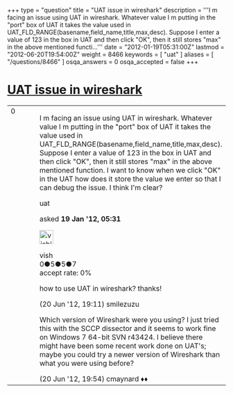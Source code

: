 +++
type = "question"
title = "UAT issue in wireshark"
description = '''I m facing an issue using UAT in wireshark. Whatever value I m putting in the &quot;port&quot; box of UAT it takes the value used in UAT_FLD_RANGE(basename,field_name,title,max,desc). Suppose I enter a value of 123 in the box in UAT and then click &quot;OK&quot;, then it still stores &quot;max&quot; in the above mentioned functi...'''
date = "2012-01-19T05:31:00Z"
lastmod = "2012-06-20T19:54:00Z"
weight = 8466
keywords = [ "uat" ]
aliases = [ "/questions/8466" ]
osqa_answers = 0
osqa_accepted = false
+++

<div class="headNormal">

# [UAT issue in wireshark](/questions/8466/uat-issue-in-wireshark)

</div>

<div id="main-body">

<div id="askform">

<table id="question-table" style="width:100%;"><colgroup><col style="width: 50%" /><col style="width: 50%" /></colgroup><tbody><tr class="odd"><td style="width: 30px; vertical-align: top"><div class="vote-buttons"><span id="post-8466-upvote" class="ajax-command post-vote up" rel="nofollow" title="I like this post (click again to cancel)"> </span><div id="post-8466-score" class="post-score" title="current number of votes">0</div><span id="post-8466-downvote" class="ajax-command post-vote down" rel="nofollow" title="I dont like this post (click again to cancel)"> </span> <span id="favorite-mark" class="ajax-command favorite-mark" rel="nofollow" title="mark/unmark this question as favorite (click again to cancel)"> </span><div id="favorite-count" class="favorite-count"></div></div></td><td><div id="item-right"><div class="question-body"><p>I m facing an issue using UAT in wireshark. Whatever value I m putting in the "port" box of UAT it takes the value used in UAT_FLD_RANGE(basename,field_name,title,max,desc). Suppose I enter a value of 123 in the box in UAT and then click "OK", then it still stores "max" in the above mentioned function. I want to know when we click "OK" in the UAT how does it store the value we enter so that I can debug the issue. I think I'm clear?</p></div><div id="question-tags" class="tags-container tags"><span class="post-tag tag-link-uat" rel="tag" title="see questions tagged &#39;uat&#39;">uat</span></div><div id="question-controls" class="post-controls"></div><div class="post-update-info-container"><div class="post-update-info post-update-info-user"><p>asked <strong>19 Jan '12, 05:31</strong></p><img src="https://secure.gravatar.com/avatar/b7bdcb1b20e2c4bba13948b04439d544?s=32&amp;d=identicon&amp;r=g" class="gravatar" width="32" height="32" alt="vish&#39;s gravatar image" /><p><span>vish</span><br />
<span class="score" title="0 reputation points">0</span><span title="5 badges"><span class="badge1">●</span><span class="badgecount">5</span></span><span title="5 badges"><span class="silver">●</span><span class="badgecount">5</span></span><span title="7 badges"><span class="bronze">●</span><span class="badgecount">7</span></span><br />
<span class="accept_rate" title="Rate of the user&#39;s accepted answers">accept rate:</span> <span title="vish has no accepted answers">0%</span></p></div></div><div id="comments-container-8466" class="comments-container"><span id="12095"></span><div id="comment-12095" class="comment"><div id="post-12095-score" class="comment-score"></div><div class="comment-text"><p>how to use UAT in wireshark? thanks!</p></div><div id="comment-12095-info" class="comment-info"><span class="comment-age">(20 Jun '12, 19:11)</span> <span class="comment-user userinfo">smilezuzu</span></div></div><span id="12097"></span><div id="comment-12097" class="comment"><div id="post-12097-score" class="comment-score"></div><div class="comment-text"><p>Which version of Wireshark were you using? I just tried this with the SCCP dissector and it seems to work fine on Windows 7 64-bit SVN r43424. I believe there might have been some recent work done on UAT's; maybe you could try a newer version of Wireshark than what you were using before?</p></div><div id="comment-12097-info" class="comment-info"><span class="comment-age">(20 Jun '12, 19:54)</span> <span class="comment-user userinfo">cmaynard ♦♦</span></div></div></div><div id="comment-tools-8466" class="comment-tools"></div><div class="clear"></div><div id="comment-8466-form-container" class="comment-form-container"></div><div class="clear"></div></div></td></tr></tbody></table>

</div>

</div>

